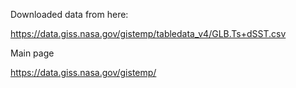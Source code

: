 Downloaded data from here:

https://data.giss.nasa.gov/gistemp/tabledata_v4/GLB.Ts+dSST.csv

Main page

https://data.giss.nasa.gov/gistemp/